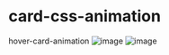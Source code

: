 # card-css-animation
hover-card-animation
![image](https://github.com/user-attachments/assets/e9148a13-ab49-49bb-a231-bc604b40b4a6)
![image](https://github.com/user-attachments/assets/4d54ff20-44b5-4c13-b9a8-bf8a5ebd8e48)
